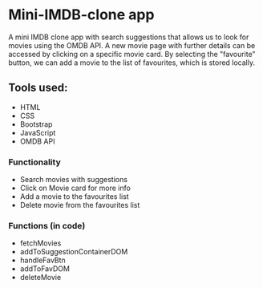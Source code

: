 # Mini-IMDB-clone app

A mini IMDB clone app with search suggestions that allows us to look for movies using the OMDB API. 
A new movie page with further details can be accessed by clicking on a specific movie card.
By selecting the "favourite" button, we can add a movie to the list of favourites, which is stored locally.

  
## Tools used:
* HTML
* CSS
* Bootstrap
* JavaScript
* OMDB API

### Functionality
* Search movies with suggestions
* Click on Movie card for more info
* Add a movie to the favourites list
* Delete movie from the favourites list


### Functions (in code)
* fetchMovies
* addToSuggestionContainerDOM
* handleFavBtn
* addToFavDOM
* deleteMovie


